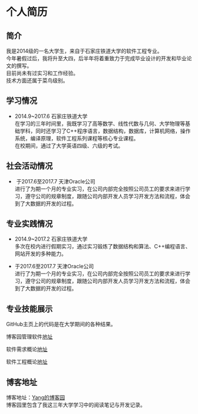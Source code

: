 # 个人简历

## 简介
我是2014级的一名大学生，来自于石家庄铁道大学的软件工程专业。  
今年暑假过后，我将升至大四，后半年将着重致力于完成毕业设计的开发和毕业论文的撰写。  
目前尚未有过实习和工作经验。  
技术方面还属于菜鸟级别。  

## 学习情况
- 2014.9~2017.6 石家庄铁道大学  
在学习的三年时间里，我既学习了高等数学、线性代数与几何、大学物理等基础学科，同时还学习了C++程序语言，数据结构，数据库，计算机网络，操作系统，编译原理，软件工程系列课程等核心专业课程。  
在校期间，通过了大学英语四级、六级的考试。  

## 社会活动情况
-  于2017.6至2017.7 天津Oracle公司  
进行了为期一个月的专业实习，在公司内部完全按照公司员工的要求来进行学习，遵守公司的规章制度，跟随公司内部开发人员学习开发方法和流程，体会到了大数据的开发的过程。  

## 专业实践情况
- 2014.9~2017.2 石家庄铁道大学  
多次在校内进行假期实习，通过实习锻炼了数据结构和算法、C++编程语言、网站开发的多种能力。  

- 于2017.6至2017.7 天津Oracle公司  
进行了为期一个月的专业实习，在公司内部完全按照公司员工的要求来进行学习，遵守公司的规章制度，跟随公司内部开发人员学习开发方法和流程，体会到了大数据的开发的过程。  

## 专业技能展示
GitHub主页上的代码是在大学期间的各种结果。  
  
博客园管理软件[地址](https://github.com/DeepMestery/BlogManagement-Software)  
  
软件需求概论[地址](https://github.com/DeepMestery/SoftwareRequirementAndAnalysis)  
  
软件工程概论[地址](https://github.com/DeepMestery/Software)  
  

## 博客地址

博客地址：[Yang的博客园](http://www.cnblogs.com/Daddy/)  
博客园里包含了我这三年大学学习中的阅读笔记与开发记录。

